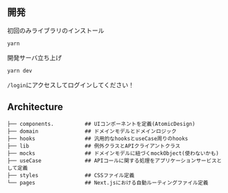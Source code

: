 ## 開発
初回のみライブラリのインストール
```bash
yarn
```

開発サーバ立ち上げ
```bash
yarn dev
```

`/login`にアクセスしてログインしてください！

## Architecture

```
├── components.          ## UIコンポーネントを定義(AtomicDesign)
├── domain               ## ドメインモデルとドメインロジック
├── hooks                ## 汎用的なhooksとuseCase周りのhooks
├── lib                  ## 例外クラスとAPIクライアントクラス
├── mocks                ## ドメインモデルに紐づくmockObject(使わないかも)
├── useCase              ## APIコールに関する処理をアプリケーションサービスとして定義
├── styles               ## CSSファイル定義
└── pages                ## Next.jsにおける自動ルーティングファイル定義
```
